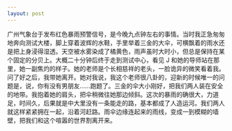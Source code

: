 ```yaml
---
layout: post
---
```


广州气象台于发布红色暴雨预警信号，是今晚九点钟左右的事情。当时我正急匆匆地奔向测试大楼，脚上穿着波辉的水鞋，手里举着三金的大伞，可横飘着的雨水还是把上身浸得湿透。天空被水雾染成了橘黄色，雨声虽时大时小，但总是保持在某个固定的分贝上。大概二十分钟后终于走到测试中心，看见 J 和她的导师站在那里，她一副焦灼的样子。她的老师是个长相慈祥的老头，一脸诡异的微笑看着我。问了好之后，我带她离开。她对我说，我这个老师很八卦的，迎新的时候唯一的问题是，说，你有没有男朋友……跑题了。三金的伞大小刚好，把我们两人装在安全的地带。我抱着她的肩头，把伞稍微往她那边倾斜。这次的暴雨的确很大，力道足，时间久，后果就是中大里没有一条能走的路，基本都成了人造运河。我们两人就这样紧紧拥在一起，沿着河赶路。雨伞边缘连起来的雨线，变成一到模糊的墙壁，把我们和这个喧嚣的世界割离开来。
